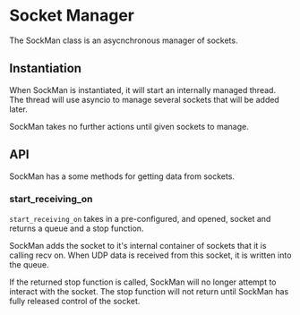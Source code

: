 # Socket Manager
The SockMan class is an asycnchronous manager of sockets.

## Instantiation
When SockMan is instantiated, it will start an internally managed thread. The thread will use asyncio to
manage several sockets that will be added later.

SockMan takes no further actions until given sockets to manage.

## API
SockMan has a some methods for getting data from sockets.

### start_receiving_on
`start_receiving_on` takes in a pre-configured, and opened, socket and returns a queue and a stop function.

SockMan adds the socket to it's internal container of sockets that it is calling recv on. When UDP data is received
from this socket, it is written into the queue.

If the returned stop function is called, SockMan will no longer attempt to interact with the socket. The stop
function will not return until SockMan has fully released control of the socket.